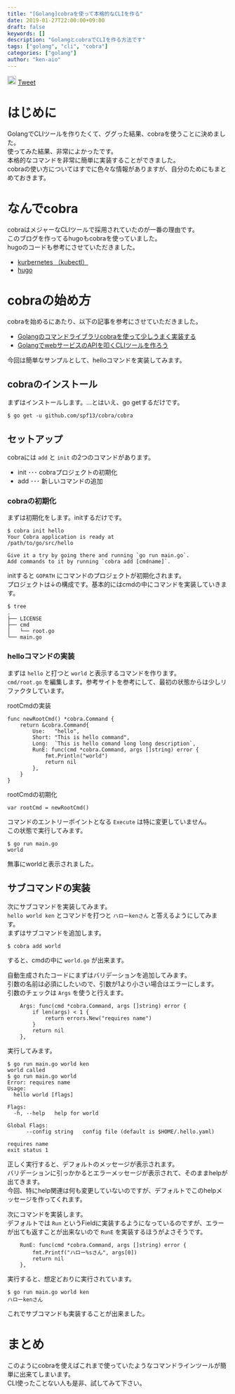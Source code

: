 ```yaml
---
title: "[Golang]cobraを使って本格的なCLIを作る"
date: 2019-01-27T22:00:00+09:00
draft: false
keywords: []
description: "GolangとcobraでCLIを作る方法です"
tags: ["golang", "cli", "cobra"]
categories: ["golang"]
author: "ken-aio"
---
```


<a href="http://b.hatena.ne.jp/entry/" class="hatena-bookmark-button" data-hatena-bookmark-layout="vertical-normal" data-hatena-bookmark-lang="ja" title="このエントリーをはてなブックマークに追加"><img src="https://b.st-hatena.com/images/entry-button/button-only@2x.png" alt="このエントリーをはてなブックマークに追加" width="20" height="20" style="border: none;" /></a><script type="text/javascript" src="https://b.st-hatena.com/js/bookmark_button.js" charset="utf-8" async="async"></script>
<a href="https://twitter.com/share?ref_src=twsrc%5Etfw" class="twitter-share-button" data-show-count="false">Tweet</a><script async src="https://platform.twitter.com/widgets.js" charset="utf-8"></script>

# はじめに
GolangでCLIツールを作りたくて、ググった結果、cobraを使うことに決めました。  
使ってみた結果、非常によかったです。  
本格的なコマンドを非常に簡単に実装することができました。  
cobraの使い方についてはすでに色々な情報がありますが、自分のためにもまとめておきます。  

# なんでcobra
cobraはメジャーなCLIツールで採用されていたのが一番の理由です。  
このブログを作ってるhugoもcobraを使っていました。  
hugoのコードも参考にさせていただきました。  

* [kurbernetes （kubectl）](https://github.com/kubernetes/kubernetes/tree/master/pkg/kubectl)
* [hugo](https://github.com/gohugoio/hugo)

# cobraの始め方
cobraを始めるにあたり、以下の記事を参考にさせていただきました。  

* [Golangのコマンドライブラリcobraを使って少しうまく実装する](https://qiita.com/tkit/items/3cdeafcde2bd98612428)
* [GolangでwebサービスのAPIを叩くCLIツールを作ろう](https://qiita.com/minamijoyo/items/cfd22e9e6d3581c5d81f)

今回は簡単なサンプルとして、helloコマンドを実装してみます。  

## cobraのインストール
まずはインストールします。...とはいえ、go getするだけです。  
```
$ go get -u github.com/spf13/cobra/cobra
```

## セットアップ
cobraには `add` と `init` の2つのコマンドがあります。  

* init ･･･ cobraプロジェクトの初期化
* add ･･･ 新しいコマンドの追加

### cobraの初期化
まずは初期化をします。initするだけです。  
```
$ cobra init hello
Your Cobra application is ready at
/path/to/go/src/hello

Give it a try by going there and running `go run main.go`.
Add commands to it by running `cobra add [cmdname]`.
```
initすると `GOPATH` にコマンドのプロジェクトが初期化されます。  
プロジェクトは↓の構成です。基本的にはcmdの中にコマンドを実装していきます。  
```
$ tree
.
├── LICENSE
├── cmd
│   └── root.go
└── main.go
```

### helloコマンドの実装
まずは `hello` と打つと `world` と表示するコマンドを作ります。  
`cmd/root.go` を編集します。参考サイトを参考にして、最初の状態からは少しリファクタしています。  

rootCmdの実装  
```
func newRootCmd() *cobra.Command {
	return &cobra.Command{
		Use:   "hello",
		Short: "This is hello command",
		Long:  `This is hello comand long long description`,
		RunE: func(cmd *cobra.Command, args []string) error {
			fmt.Println("world")
			return nil
		},
	}
}
```

rootCmdの初期化
```
var rootCmd = newRootCmd()
```

コマンドのエントリーポイントとなる `Execute` は特に変更していません。  
この状態で実行してみます。  
```
$ go run main.go
world
```
無事にworldと表示されました。  

## サブコマンドの実装
次にサブコマンドを実装してみます。  
`hello world ken` とコマンドを打つと `ハローkenさん` と答えるようにしてみます。  
まずはサブコマンドを追加します。  
```
$ cobra add world
```
すると、cmdの中に `world.go` が出来ます。  

自動生成されたコードにまずはバリデーションを追加してみます。  
引数の名前は必須にしたいので、引数が1より小さい場合はエラーにします。  
引数のチェックは `Args` を使うと行えます。  

```
	Args: func(cmd *cobra.Command, args []string) error {
		if len(args) < 1 {
			return errors.New("requires name")
		}
		return nil
	},
```

実行してみます。  

```
$ go run main.go world ken
world called
$ go run main.go world
Error: requires name
Usage:
  hello world [flags]

Flags:
  -h, --help   help for world

Global Flags:
      --config string   config file (default is $HOME/.hello.yaml)

requires name
exit status 1
```

正しく実行すると、デフォルトのメッセージが表示されます。  
バリデーションに引っかかるとエラーメッセージが表示されて、そのままhelpが出てきます。  
今回、特にhelp関連は何も変更していないのですが、デフォルトでこのhelpメッセージを作ってくれます。  

次にコマンドを実装します。  
デフォルトでは `Run` というFieldに実装するようになっているのですが、エラーが出ても返すことが出来ないので `RunE` を実装するほうがよさそうです。  

```
	RunE: func(cmd *cobra.Command, args []string) error {
		fmt.Printf("ハロー%sさん", args[0])
		return nil
	},
```

実行すると、想定どおりに実行されています。  

```
$ go run main.go world ken
ハローkenさん
```

これでサブコマンドも実装することが出来ました。  

# まとめ
このようにcobraを使えばこれまで使っていたようなコマンドラインツールが簡単に出来てしまいます。  
CLI使ったことない人も是非、試してみて下さい。  
